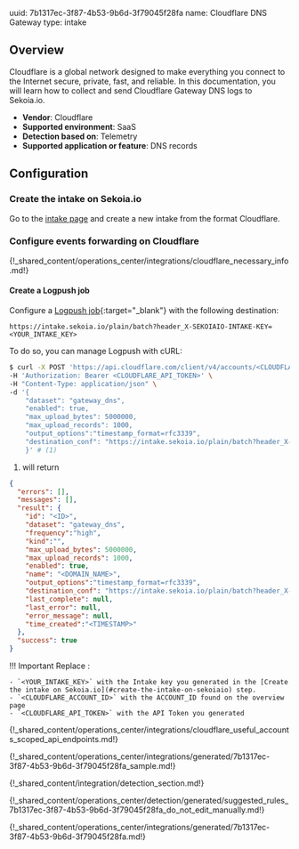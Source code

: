 uuid: 7b1317ec-3f87-4b53-9b6d-3f79045f28fa
name: Cloudflare DNS Gateway
type: intake

## Overview

Cloudflare is a global network designed to make everything you connect to the Internet secure, private, fast, and reliable. In this documentation, you will learn how to collect and send Cloudflare Gateway DNS logs to Sekoia.io.

- **Vendor**: Cloudflare
- **Supported environment**: SaaS
- **Detection based on**: Telemetry
- **Supported application or feature**: DNS records

## Configuration

### Create the intake on Sekoia.io

Go to the [intake page](https://app.sekoia.io/operations/intakes) and create a new intake from the format Cloudflare.

### Configure events forwarding on Cloudflare

{!_shared_content/operations_center/integrations/cloudflare_necessary_info.md!}

#### Create a Logpush job

Configure a [Logpush job](https://developers.cloudflare.com/logs/reference/logpush-api-configuration/){:target="_blank"} with the following destination:

`https://intake.sekoia.io/plain/batch?header_X-SEKOIAIO-INTAKE-KEY=<YOUR_INTAKE_KEY>`


To do so, you can manage Logpush with cURL:

```bash
$ curl -X POST 'https://api.cloudflare.com/client/v4/accounts/<CLOUDFLARE_ACCOUNT_ID>/logpush/jobs' \
-H 'Authorization: Bearer <CLOUDFLARE_API_TOKEN>' \
-H "Content-Type: application/json" \
-d '{
    "dataset": "gateway_dns",
    "enabled": true,
    "max_upload_bytes": 5000000,
    "max_upload_records": 1000,
    "output_options":"timestamp_format=rfc3339",
    "destination_conf": "https://intake.sekoia.io/plain/batch?header_X-SEKOIAIO-INTAKE-KEY=<YOUR_INTAKE_KEY>"
    }' # (1)
```

1. will return
```json
{
  "errors": [],
  "messages": [],
  "result": {
    "id": "<ID>",
    "dataset": "gateway_dns",
    "frequency":"high",
    "kind":"",
    "max_upload_bytes": 5000000,
    "max_upload_records": 1000,
    "enabled": true,
    "name": "<DOMAIN_NAME>",
    "output_options":"timestamp_format=rfc3339",
    "destination_conf": "https://intake.sekoia.io/plain/batch?header_X-SEKOIAIO-INTAKE-KEY=<YOUR_INTAKE_KEY>",
    "last_complete": null,
    "last_error": null,
    "error_message": null,
    "time_created":"<TIMESTAMP>"
  },
  "success": true
}
```

!!! Important
    Replace :

    - `<YOUR_INTAKE_KEY>` with the Intake key you generated in the [Create the intake on Sekoia.io](#create-the-intake-on-sekoiaio) step.
    - `<CLOUDFLARE_ACCOUNT_ID>` with the ACCOUNT_ID found on the overview page
    - `<CLOUDFLARE_API_TOKEN>` with the API Token you generated

{!_shared_content/operations_center/integrations/cloudflare_useful_accounts_scoped_api_endpoints.md!}

{!_shared_content/operations_center/integrations/generated/7b1317ec-3f87-4b53-9b6d-3f79045f28fa_sample.md!}

{!_shared_content/integration/detection_section.md!}

{!_shared_content/operations_center/detection/generated/suggested_rules_7b1317ec-3f87-4b53-9b6d-3f79045f28fa_do_not_edit_manually.md!}

{!_shared_content/operations_center/integrations/generated/7b1317ec-3f87-4b53-9b6d-3f79045f28fa.md!}
